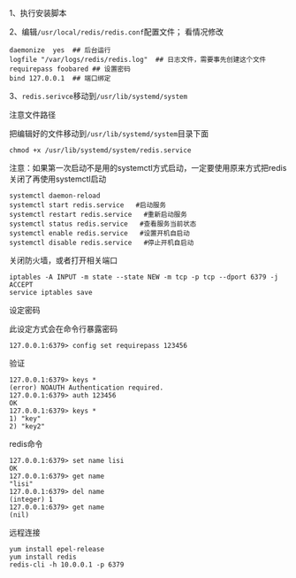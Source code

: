 1、执行安装脚本

2、编辑`/usr/local/redis/redis.conf`配置文件；
看情况修改

```
daemonize  yes  ## 后台运行
logfile "/var/logs/redis/redis.log"  ## 日志文件，需要事先创建这个文件
requirepass foobared ## 设置密码
bind 127.0.0.1  ## 端口绑定
```

3、`redis.serivce`移动到`/usr/lib/systemd/system`

注意文件路径

把编辑好的文件移动到`/usr/lib/systemd/system`目录下面

`````
chmod +x /usr/lib/systemd/system/redis.service
`````

注意：如果第一次启动不是用的systemctl方式启动，一定要使用原来方式把redis关闭了再使用systemctl启动

```
systemctl daemon-reload
systemctl start redis.service   #启动服务
systemctl restart redis.service   #重新启动服务
systemctl status redis.service   #查看服务当前状态
systemctl enable redis.service   #设置开机自启动
systemctl disable redis.service   #停止开机自启动
```

关闭防火墙，或者打开相关端口

```
iptables -A INPUT -m state --state NEW -m tcp -p tcp --dport 6379 -j ACCEPT
service iptables save
```

设定密码

此设定方式会在命令行暴露密码

```
127.0.0.1:6379> config set requirepass 123456
```

验证

```
127.0.0.1:6379> keys *
(error) NOAUTH Authentication required.
127.0.0.1:6379> auth 123456
OK
127.0.0.1:6379> keys *
1) "key"
2) "key2"
```

redis命令

```
127.0.0.1:6379> set name lisi 
OK
127.0.0.1:6379> get name
"lisi"
127.0.0.1:6379> del name
(integer) 1
127.0.0.1:6379> get name
(nil)
```

远程连接

```
yum install epel-release
yum install redis
redis-cli -h 10.0.0.1 -p 6379
```